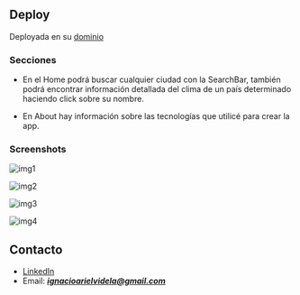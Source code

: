 ## Deploy

<p>Deployada en su <a href="https://weather-app-98.herokuapp.com/"> dominio</a></p>

### Secciones 
 - En el Home podrá buscar cualquier ciudad con la SearchBar, también podrá encontrar información detallada del clima de un país determinado haciendo click sobre su nombre.


 - En About hay información sobre las tecnologías que utilicé para crear la app.


### Screenshots
![img1](https://user-images.githubusercontent.com/65375969/119586810-c48fa800-bda3-11eb-954b-41910a507c78.jpeg) 


![img2](https://user-images.githubusercontent.com/65375969/119586872-e5f09400-bda3-11eb-997b-277fdb57c846.jpeg)


![img3](https://user-images.githubusercontent.com/65375969/119586938-0b7d9d80-bda4-11eb-8c4e-03f540240f63.jpeg)


![img4](https://user-images.githubusercontent.com/65375969/119586988-23552180-bda4-11eb-85a9-72a2418fef03.jpeg)

## Contacto 
 - [LinkedIn](https://www.linkedin.com/in/ignaciovid/)
 - Email: ***ignacioarielvidela@gmail.com***

